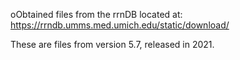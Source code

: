 oObtained files from the rrnDB located at:
https://rrndb.umms.med.umich.edu/static/download/

These are files from version 5.7, released in 2021.

